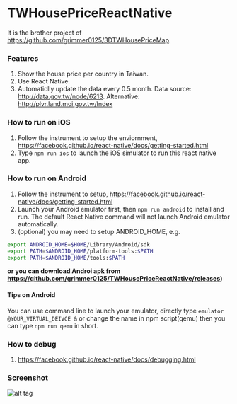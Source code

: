 # TWHousePriceReactNative

It is the brother project of https://github.com/grimmer0125/3DTWHousePriceMap. 

### Features
1. Show the house price per country in Taiwan. 
2. Use React Native.
3. Automaticlly update the data every 0.5 month. Data source: http://data.gov.tw/node/6213. Alternative: http://plvr.land.moi.gov.tw/Index 

### How to run on iOS 
1. Follow the instrument to setup the enviornment, https://facebook.github.io/react-native/docs/getting-started.html
2. Type `npm run ios` to launch the iOS simulator to run this react native app. 

### How to run on Android 
1. Follow the instrument to setup, https://facebook.github.io/react-native/docs/getting-started.html
2. Launch your Android emulator first, then `npm run android` to install and run. The default React Native command will not launch Android emulator automatically. 
3. (optional) you may need to setup ANDROID_HOME, e.g. 
``` sh
export ANDROID_HOME=$HOME/Library/Android/sdk
export PATH=$ANDROID_HOME/platform-tools:$PATH
export PATH=$ANDROID_HOME/tools:$PATH
```
**or you can download Androi apk from https://github.com/grimmer0125/TWHousePriceReactNative/releases)**

#### Tips on Android
You can use command line to launch your emulator, directly type `emulator @YOUR_VIRTUAL_DEIVCE &` or change the name in npm script(qemu) then you can type `npm run qemu` in short.

### How to debug
1. https://facebook.github.io/react-native/docs/debugging.html

### Screenshot
![alt tag](https://grimmer.io/images/iOSHouseMap.png)


